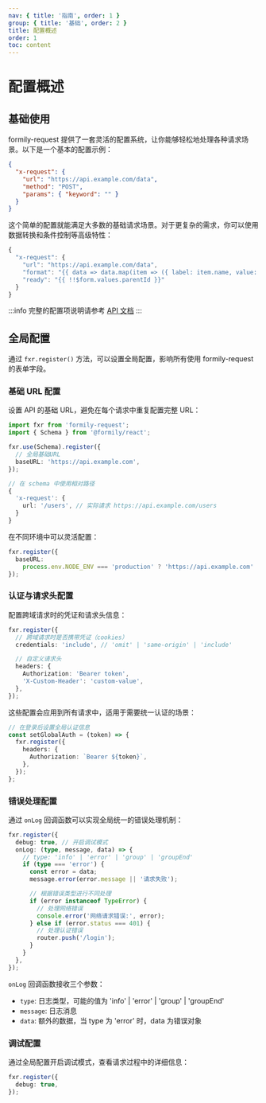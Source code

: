 ```yaml
---
nav: { title: '指南', order: 1 }
group: { title: '基础', order: 2 }
title: 配置概述
order: 1
toc: content
---
```


# 配置概述

## 基础使用

formily-request 提供了一套灵活的配置系统，让你能够轻松地处理各种请求场景。以下是一个基本的配置示例：

```json
{
  "x-request": {
    "url": "https://api.example.com/data",
    "method": "POST",
    "params": { "keyword": "" }
  }
}
```

这个简单的配置就能满足大多数的基础请求场景。对于更复杂的需求，你可以使用数据转换和条件控制等高级特性：

```typescript
{
  "x-request": {
    "url": "https://api.example.com/data",
    "format": "{{ data => data.map(item => ({ label: item.name, value: item.id })) }}",
    "ready": "{{ !!$form.values.parentId }}"
  }
}
```

:::info
完整的配置项说明请参考 [API 文档](/api)
:::

## 全局配置

通过 `fxr.register()` 方法，可以设置全局配置，影响所有使用 formily-request 的表单字段。

### 基础 URL 配置

设置 API 的基础 URL，避免在每个请求中重复配置完整 URL：

```typescript
import fxr from 'formily-request';
import { Schema } from '@formily/react';

fxr.use(Schema).register({
  // 全局基础URL
  baseURL: 'https://api.example.com',
});

// 在 schema 中使用相对路径
{
  'x-request': {
    url: '/users', // 实际请求 https://api.example.com/users
  }
}
```

在不同环境中可以灵活配置：

```typescript
fxr.register({
  baseURL:
    process.env.NODE_ENV === 'production' ? 'https://api.example.com' : '/api', // 本地开发时使用代理
});
```

### 认证与请求头配置

配置跨域请求时的凭证和请求头信息：

```typescript
fxr.register({
  // 跨域请求时是否携带凭证（cookies）
  credentials: 'include', // 'omit' | 'same-origin' | 'include'

  // 自定义请求头
  headers: {
    Authorization: 'Bearer token',
    'X-Custom-Header': 'custom-value',
  },
});
```

这些配置会应用到所有请求中，适用于需要统一认证的场景：

```typescript
// 在登录后设置全局认证信息
const setGlobalAuth = (token) => {
  fxr.register({
    headers: {
      Authorization: `Bearer ${token}`,
    },
  });
};
```

### 错误处理配置

通过 `onLog` 回调函数可以实现全局统一的错误处理机制：

```typescript
fxr.register({
  debug: true, // 开启调试模式
  onLog: (type, message, data) => {
    // type: 'info' | 'error' | 'group' | 'groupEnd'
    if (type === 'error') {
      const error = data;
      message.error(error.message || '请求失败');

      // 根据错误类型进行不同处理
      if (error instanceof TypeError) {
        // 处理网络错误
        console.error('网络请求错误:', error);
      } else if (error.status === 401) {
        // 处理认证错误
        router.push('/login');
      }
    }
  },
});
```

`onLog` 回调函数接收三个参数：

- `type`: 日志类型，可能的值为 'info' | 'error' | 'group' | 'groupEnd'
- `message`: 日志消息
- `data`: 额外的数据，当 type 为 'error' 时，data 为错误对象

### 调试配置

通过全局配置开启调试模式，查看请求过程中的详细信息：

```typescript
fxr.register({
  debug: true,
});
```
